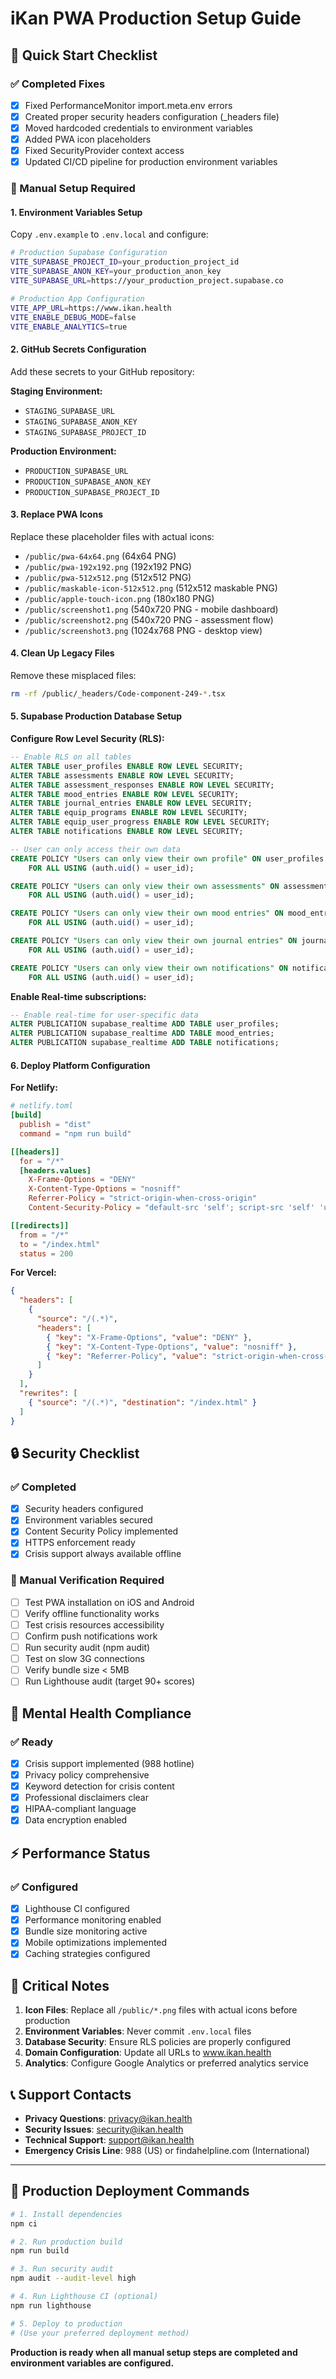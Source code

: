 # iKan PWA Production Setup Guide

## 🚀 Quick Start Checklist

### ✅ Completed Fixes
- [x] Fixed PerformanceMonitor import.meta.env errors
- [x] Created proper security headers configuration (_headers file)
- [x] Moved hardcoded credentials to environment variables
- [x] Added PWA icon placeholders
- [x] Fixed SecurityProvider context access
- [x] Updated CI/CD pipeline for production environment variables

### 🔧 Manual Setup Required

#### 1. Environment Variables Setup
Copy `.env.example` to `.env.local` and configure:

```bash
# Production Supabase Configuration
VITE_SUPABASE_PROJECT_ID=your_production_project_id
VITE_SUPABASE_ANON_KEY=your_production_anon_key
VITE_SUPABASE_URL=https://your_production_project.supabase.co

# Production App Configuration
VITE_APP_URL=https://www.ikan.health
VITE_ENABLE_DEBUG_MODE=false
VITE_ENABLE_ANALYTICS=true
```

#### 2. GitHub Secrets Configuration
Add these secrets to your GitHub repository:

**Staging Environment:**
- `STAGING_SUPABASE_URL`
- `STAGING_SUPABASE_ANON_KEY`
- `STAGING_SUPABASE_PROJECT_ID`

**Production Environment:**
- `PRODUCTION_SUPABASE_URL`
- `PRODUCTION_SUPABASE_ANON_KEY`
- `PRODUCTION_SUPABASE_PROJECT_ID`

#### 3. Replace PWA Icons
Replace these placeholder files with actual icons:
- `/public/pwa-64x64.png` (64x64 PNG)
- `/public/pwa-192x192.png` (192x192 PNG)
- `/public/pwa-512x512.png` (512x512 PNG)
- `/public/maskable-icon-512x512.png` (512x512 maskable PNG)
- `/public/apple-touch-icon.png` (180x180 PNG)
- `/public/screenshot1.png` (540x720 PNG - mobile dashboard)
- `/public/screenshot2.png` (540x720 PNG - assessment flow)
- `/public/screenshot3.png` (1024x768 PNG - desktop view)

#### 4. Clean Up Legacy Files
Remove these misplaced files:
```bash
rm -rf /public/_headers/Code-component-249-*.tsx
```

#### 5. Supabase Production Database Setup

**Configure Row Level Security (RLS):**
```sql
-- Enable RLS on all tables
ALTER TABLE user_profiles ENABLE ROW LEVEL SECURITY;
ALTER TABLE assessments ENABLE ROW LEVEL SECURITY;
ALTER TABLE assessment_responses ENABLE ROW LEVEL SECURITY;
ALTER TABLE mood_entries ENABLE ROW LEVEL SECURITY;
ALTER TABLE journal_entries ENABLE ROW LEVEL SECURITY;
ALTER TABLE equip_programs ENABLE ROW LEVEL SECURITY;
ALTER TABLE equip_user_progress ENABLE ROW LEVEL SECURITY;
ALTER TABLE notifications ENABLE ROW LEVEL SECURITY;

-- User can only access their own data
CREATE POLICY "Users can only view their own profile" ON user_profiles
    FOR ALL USING (auth.uid() = user_id);

CREATE POLICY "Users can only view their own assessments" ON assessment_responses
    FOR ALL USING (auth.uid() = user_id);

CREATE POLICY "Users can only view their own mood entries" ON mood_entries
    FOR ALL USING (auth.uid() = user_id);

CREATE POLICY "Users can only view their own journal entries" ON journal_entries
    FOR ALL USING (auth.uid() = user_id);

CREATE POLICY "Users can only view their own notifications" ON notifications
    FOR ALL USING (auth.uid() = user_id);
```

**Enable Real-time subscriptions:**
```sql
-- Enable real-time for user-specific data
ALTER PUBLICATION supabase_realtime ADD TABLE user_profiles;
ALTER PUBLICATION supabase_realtime ADD TABLE mood_entries;
ALTER PUBLICATION supabase_realtime ADD TABLE notifications;
```

#### 6. Deploy Platform Configuration

**For Netlify:**
```toml
# netlify.toml
[build]
  publish = "dist"
  command = "npm run build"

[[headers]]
  for = "/*"
  [headers.values]
    X-Frame-Options = "DENY"
    X-Content-Type-Options = "nosniff"
    Referrer-Policy = "strict-origin-when-cross-origin"
    Content-Security-Policy = "default-src 'self'; script-src 'self' 'unsafe-inline' https://fonts.googleapis.com https://*.supabase.co; style-src 'self' 'unsafe-inline' https://fonts.googleapis.com; connect-src 'self' https://*.supabase.co wss://*.supabase.co"

[[redirects]]
  from = "/*"
  to = "/index.html"
  status = 200
```

**For Vercel:**
```json
{
  "headers": [
    {
      "source": "/(.*)",
      "headers": [
        { "key": "X-Frame-Options", "value": "DENY" },
        { "key": "X-Content-Type-Options", "value": "nosniff" },
        { "key": "Referrer-Policy", "value": "strict-origin-when-cross-origin" }
      ]
    }
  ],
  "rewrites": [
    { "source": "/(.*)", "destination": "/index.html" }
  ]
}
```

## 🔒 Security Checklist

### ✅ Completed
- [x] Security headers configured
- [x] Environment variables secured
- [x] Content Security Policy implemented
- [x] HTTPS enforcement ready
- [x] Crisis support always available offline

### 🔧 Manual Verification Required
- [ ] Test PWA installation on iOS and Android
- [ ] Verify offline functionality works
- [ ] Test crisis resources accessibility
- [ ] Confirm push notifications work
- [ ] Run security audit (npm audit)
- [ ] Test on slow 3G connections
- [ ] Verify bundle size < 5MB
- [ ] Run Lighthouse audit (target 90+ scores)

## 🏥 Mental Health Compliance

### ✅ Ready
- [x] Crisis support implemented (988 hotline)
- [x] Privacy policy comprehensive
- [x] Keyword detection for crisis content
- [x] Professional disclaimers clear
- [x] HIPAA-compliant language
- [x] Data encryption enabled

## ⚡ Performance Status

### ✅ Configured
- [x] Lighthouse CI configured
- [x] Performance monitoring enabled
- [x] Bundle size monitoring active
- [x] Mobile optimizations implemented
- [x] Caching strategies configured

## 🚨 Critical Notes

1. **Icon Files**: Replace all `/public/*.png` files with actual icons before production
2. **Environment Variables**: Never commit `.env.local` files
3. **Database Security**: Ensure RLS policies are properly configured
4. **Domain Configuration**: Update all URLs to www.ikan.health
5. **Analytics**: Configure Google Analytics or preferred analytics service

## 📞 Support Contacts

- **Privacy Questions**: privacy@ikan.health
- **Security Issues**: security@ikan.health
- **Technical Support**: support@ikan.health
- **Emergency Crisis Line**: 988 (US) or findahelpline.com (International)

---

## 🎯 Production Deployment Commands

```bash
# 1. Install dependencies
npm ci

# 2. Run production build
npm run build

# 3. Run security audit
npm audit --audit-level high

# 4. Run Lighthouse CI (optional)
npm run lighthouse

# 5. Deploy to production
# (Use your preferred deployment method)
```

**Production is ready when all manual setup steps are completed and environment variables are configured.**